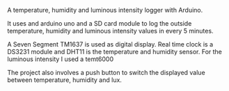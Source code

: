 A temperature, humidity and luminous intensity logger with Arduino.

It uses and arduino uno and a SD card module to log the outside temperature, humidity and luminous intensity values in every 5 minutes.

A Seven Segment TM1637 is used as digital display.
Real time clock is a DS3231 module and DHT11 is the temperature and humidity sensor. For the luminous intensity I used a temt6000

The project also involves a push button to switch the displayed value between temperature, humidity and lux.
